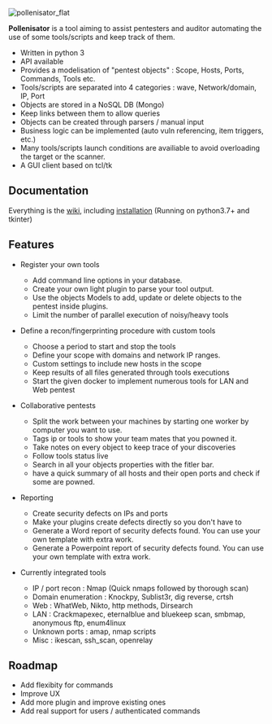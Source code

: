 ![pollenisator_flat](https://github.com/AlgoSecure/Pollenisator/wiki/uploads/1e17b6e558bec07767eb12506ed6b2bf/pollenisator_flat.png)

**Pollenisator** is a tool aiming to assist pentesters and auditor automating the use of some tools/scripts and keep track of them.
  * Written in python 3
  * API available
  * Provides a modelisation of "pentest objects" : Scope, Hosts, Ports, Commands, Tools etc.
  * Tools/scripts are separated into 4 categories : wave, Network/domain, IP, Port
  * Objects are stored in a NoSQL DB (Mongo)
  * Keep links between them to allow queries
  * Objects can be created through parsers / manual input
  * Business logic can be implemented (auto vuln referencing, item triggers, etc.)
  * Many tools/scripts launch conditions are availiable to avoid overloading the target or the scanner.
  * A GUI client based on tcl/tk
  
## Documentation ##

Everything is the [wiki](https://github.com/AlgoSecure/Pollenisator/wiki/_Sidebar), including [installation](https://github.com/Algosecure/Pollenisator/wiki/Overview)
(Running on python3.7+ and tkinter)

## Features ##

  * Register your own tools
    * Add command line options in your database.
    * Create your own light plugin to parse your tool output.
    * Use the objects Models to add, update or delete objects to the pentest inside plugins.
    * Limit the number of parallel execution of noisy/heavy tools

  * Define a recon/fingerprinting procedure with custom tools
    * Choose a period to start and stop the tools
    * Define your scope with domains and network IP ranges.
    * Custom settings to include new hosts in the scope
    * Keep results of all files generated through tools executions
    * Start the given docker to implement numerous tools for LAN and Web pentest

  * Collaborative pentests
    * Split the work between your machines by starting one worker by computer you want to use.
    * Tags ip or tools to show your team mates that you powned it.
    * Take notes on every object to keep trace of your discoveries
    * Follow tools status live
    * Search in all your objects properties with the fitler bar.
    * have a quick summary of all hosts and their open ports and check if some are powned.

  * Reporting
    * Create security defects on IPs and ports
    * Make your plugins create defects directly so you don't have to
    * Generate a Word report of security defects found. You can use your own template with extra work.
    * Generate a Powerpoint report of security defects found. You can use your own template with extra work.

  * Currently integrated tools
    * IP / port recon : Nmap (Quick nmaps followed by thorough scan)
    * Domain enumeration : Knockpy, Sublist3r, dig reverse, crtsh
    * Web : WhatWeb, Nikto, http methods, Dirsearch
    * LAN : Crackmapexec, eternalblue and bluekeep scan, smbmap, anonymous ftp, enum4linux
    * Unknown ports : amap, nmap scripts
    * Misc : ikescan, ssh_scan, openrelay
    
   
## Roadmap ##
  * Add flexibity for commands
  * Improve UX
  * Add more plugin and improve existing ones
  * Add real support for users / authenticated commands
  
